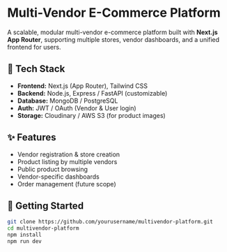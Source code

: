# Multi-Vendor E-Commerce Platform

A scalable, modular multi-vendor e-commerce platform built with **Next.js App Router**, supporting multiple stores, vendor dashboards, and a unified frontend for users.

## 🔧 Tech Stack

- **Frontend:** Next.js (App Router), Tailwind CSS
- **Backend:** Node.js, Express / FastAPI (customizable)
- **Database:** MongoDB / PostgreSQL
- **Auth:** JWT / OAuth (Vendor & User login)
- **Storage:** Cloudinary / AWS S3 (for product images)


## ✨ Features

- Vendor registration & store creation
- Product listing by multiple vendors
- Public product browsing
- Vendor-specific dashboards
- Order management (future scope)

## 🚀 Getting Started

```bash
git clone https://github.com/yourusername/multivendor-platform.git
cd multivendor-platform
npm install
npm run dev
